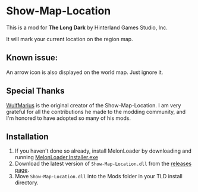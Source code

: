 # Show-Map-Location

This is a mod for **The Long Dark** by Hinterland Games Studio, Inc.

It will mark your current location on the region map.

## Known issue: 

An arrow icon is also displayed on the world map. Just ignore it.

## Special Thanks

[WulfMarius](https://github.com/WulfMarius) is the original creator of the Show-Map-Location. I am very grateful for all the contributions he made to the modding community, and I'm honored to have adopted so many of his mods.

## Installation

1. If you haven't done so already, install MelonLoader by downloading and running [MelonLoader.Installer.exe](https://github.com/HerpDerpinstine/MelonLoader/releases/latest/download/MelonLoader.Installer.exe)
2. Download the latest version of `Show-Map-Location.dll` from the [releases page](https://github.com/stmSantana/Show-Map-Location/releases).
3. Move `Show-Map-Location.dll` into the Mods folder in your TLD install directory.
